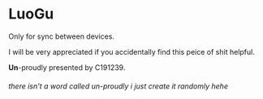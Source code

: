 # LuoGu

Only for sync between devices.

I will be very appreciated if you accidentally find this peice of shit helpful.

**Un**-proudly presented by C191239.

###### there isn't a word called un-proudly i just create it randomly hehe